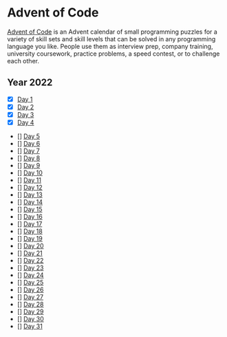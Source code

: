 # Advent of Code

[Advent of Code](https://adventofcode.com/) is an Advent calendar of small programming puzzles for a variety of skill sets and skill levels that can be solved in any programming language you like. People use them as interview prep, company training, university coursework, practice problems, a speed contest, or to challenge each other.

## Year 2022

- [x] [Day 1](https://github.com/GuiEpi/advent-of-code/tree/main/day1)
- [x] [Day 2](https://github.com/GuiEpi/advent-of-code/tree/main/day2)
- [x] [Day 3](https://github.com/GuiEpi/advent-of-code/tree/main/day3)
- [x] [Day 4](https://github.com/GuiEpi/advent-of-code/tree/main/day4)
- [] [Day 5]()
- [] [Day 6]()
- [] [Day 7]()
- [] [Day 8]()
- [] [Day 9]()
- [] [Day 10]()
- [] [Day 11]()
- [] [Day 12]()
- [] [Day 13]()
- [] [Day 14]()
- [] [Day 15]()
- [] [Day 16]()
- [] [Day 17]()
- [] [Day 18]()
- [] [Day 19]()
- [] [Day 20]()
- [] [Day 21]()
- [] [Day 22]()
- [] [Day 23]()
- [] [Day 24]()
- [] [Day 25]()
- [] [Day 26]()
- [] [Day 27]()
- [] [Day 28]()
- [] [Day 29]()
- [] [Day 30]()
- [] [Day 31]()